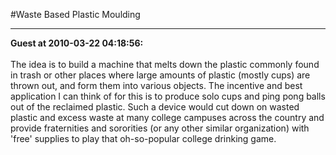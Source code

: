 #Waste Based Plastic Moulding
<hr>
<b>Guest at 2010-03-22 04:18:56:</b><br /><br />The idea is to build a machine that melts down the plastic commonly found in trash or other places where large amounts of plastic (mostly cups) are thrown out, and form them into various objects.
The incentive and best application I can think of for this is to produce solo cups and ping pong balls out of the reclaimed plastic. Such a device would cut down on wasted plastic and excess waste at many college campuses across the country and provide fraternities and sororities (or any other similar organization) with 'free' supplies to play that oh-so-popular college drinking game.
